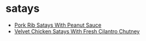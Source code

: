 # satays

 * [Pork Rib Satays With Peanut Sauce](../index/p/pork-rib-satays-with-peanut-sauce-101690.json)
 * [Velvet Chicken Satays With Fresh Cilantro Chutney](../index/v/velvet-chicken-satays-with-fresh-cilantro-chutney-159.json)
